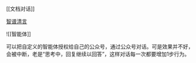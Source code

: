 [[文档对话]]

[智谱清言](https://chatglm.cn/)

![[智能体]]


可以把自定义的智能体授权给自己的公众号，通过公众号对话。可是效果并不好，会被中断，老是“思考中，回复继续以回答”，这样对话每一次都要增加1步行为。